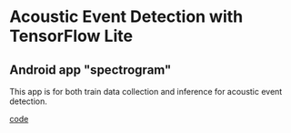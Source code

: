 # Acoustic Event Detection with TensorFlow Lite

## Android app "spectrogram"

This app is for both train data collection and inference for acoustic event detection.

[code](./android)
